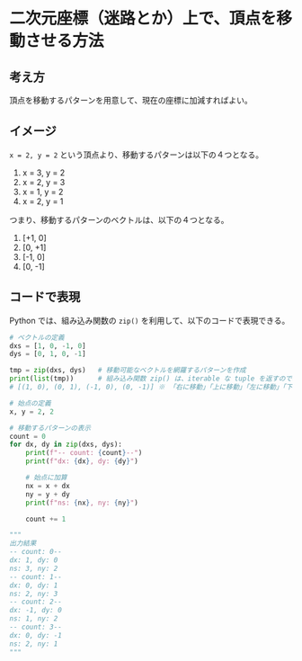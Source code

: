 # 二次元座標（迷路とか）上で、頂点を移動させる方法

## 考え方

頂点を移動するパターンを用意して、現在の座標に加減すればよい。

## イメージ

`x = 2, y = 2` という頂点より、移動するパターンは以下の４つとなる。

1. x = 3, y = 2
2. x = 2, y = 3
3. x = 1, y = 2
4. x = 2, y = 1

つまり、移動するパターンのベクトルは、以下の４つとなる。

1. [+1, 0]
2. [0, +1]
3. [-1, 0]
4. [0, -1]

## コードで表現

Python では、組み込み関数の `zip()` を利用して、以下のコードで表現できる。

```python
# ベクトルの定義
dxs = [1, 0, -1, 0]
dys = [0, 1, 0, -1]

tmp = zip(dxs, dys)   # 移動可能なベクトルを網羅するパターンを作成
print(list(tmp))      # 組み込み関数 zip() は、iterable な tuple を返すので、list 型にして表示
# [(1, 0), (0, 1), (-1, 0), (0, -1)] ※ 「右に移動」「上に移動」「左に移動」「下に移動」のパターンができる

# 始点の定義
x, y = 2, 2

# 移動するパターンの表示
count = 0
for dx, dy in zip(dxs, dys):
    print(f"-- count: {count}--")
    print(f"dx: {dx}, dy: {dy}")

    # 始点に加算
    nx = x + dx
    ny = y + dy
    print(f"ns: {nx}, ny: {ny}")

    count += 1

"""
出力結果
-- count: 0--
dx: 1, dy: 0
ns: 3, ny: 2
-- count: 1--
dx: 0, dy: 1
ns: 2, ny: 3
-- count: 2--
dx: -1, dy: 0
ns: 1, ny: 2
-- count: 3--
dx: 0, dy: -1
ns: 2, ny: 1
"""
```
